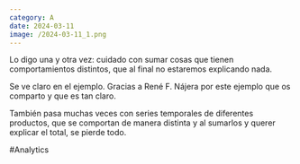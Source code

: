 ```yaml
--- 
category: A 
date: 2024-03-11 
image: /2024-03-11_1.png 
--- 
```


Lo digo una y otra vez: cuidado con sumar cosas que tienen comportamientos distintos, que al final no estaremos explicando nada. 

Se ve claro en el ejemplo. Gracias a René F. Nájera por este ejemplo que os comparto y que es tan claro.

También pasa muchas veces con series temporales de diferentes productos, que se comportan de manera distinta y al sumarlos y querer explicar el total, se pierde todo. 

#Analytics